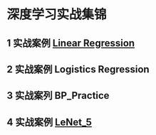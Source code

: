 # 深度学习实战集锦

## 1 实战案例 [Linear Regression](./Linear_Regression.py)

## 2 实战案例 Logistics Regression 

## 3 实战案列 BP_Practice

## 4 实战案例 [LeNet_5](./LeNet_5_MNIST_practice.py)
